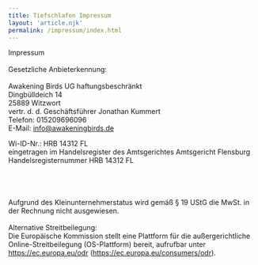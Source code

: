 ```yaml
---
title: Tiefschlafen Impressum
layout: 'article.njk'
permalink: /impressum/index.html
---
```

Impressum <br/>
<br/>
Gesetzliche Anbieterkennung: <br/>
<br/>
Awakening Birds UG haftungsbeschränkt <br/>
Dingbülldeich 14 <br/>
25889 Witzwort <br/>
vertr. d. d. Geschäftsführer Jonathan Kummert <br/>
Telefon: 015209696096 <br/>
E-Mail: info@awakeningbirds.de <br/>

Wi-ID-Nr.: HRB 14312 FL <br/>
eingetragen im Handelsregister des Amtsgerichtes Amtsgericht Flensburg <br/>
Handelsregisternummer HRB 14312 FL<br/>
<br/>
<br/>
<br/>
<br/>
Aufgrund des Kleinunternehmerstatus wird gemäß § 19 UStG die MwSt. in der Rechnung nicht ausgewiesen.<br/>
<br/>
Alternative Streitbeilegung:<br/>
Die Europäische Kommission stellt eine Plattform für die außergerichtliche Online-Streitbeilegung (OS-Plattform) bereit, aufrufbar unter https://ec.europa.eu/odr (https://ec.europa.eu/consumers/odr).<br/>